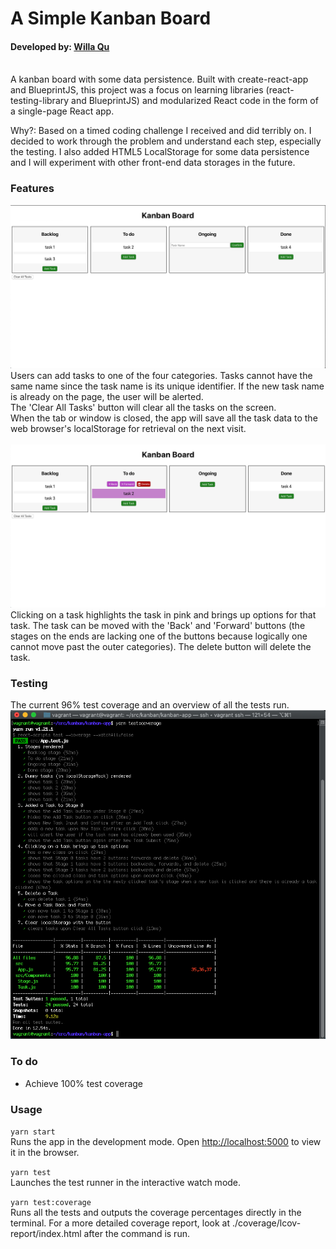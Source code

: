 # A Simple Kanban Board

#### Developed by: [Willa Qu](https://www.linkedin.com/in/michelle-willa-qu/)

<br>
A kanban board with some data persistence. Built with create-react-app and BlueprintJS, this project was a focus on learning libraries (react-testing-library and BlueprintJS) and modularized React code in the form of a single-page React app.

Why?: Based on a timed coding challenge I received and did terribly on. I decided to work through the problem and understand each step, especially the testing. I also added HTML5 LocalStorage for some data persistence and I will experiment with other front-end data storages in the future.

### Features

![App Picture](./readme-pics/Board.png)<br>
Users can add tasks to one of the four categories. Tasks cannot have the same name since the task name is its unique identifier. If the new task name is already on the page, the user will be alerted.
<br>The 'Clear All Tasks' button will clear all the tasks on the screen.
<br>When the tab or window is closed, the app will save all the task data to the web browser's localStorage for retrieval on the next visit.
<br>
<br>
![Picture of a Task Clicked](./readme-pics/Task-Clicked.png)<br>
Clicking on a task highlights the task in pink and brings up options for that task. The task can be moved with the 'Back' and 'Forward' buttons (the stages on the ends are lacking one of the buttons because logically one cannot move past the outer categories). The delete button will delete the task.

### Testing

The current 96% test coverage and an overview of all the tests run.
<br>
![Test Coverage](./readme-pics/Coverage.png)

### To do

- Achieve 100% test coverage

### Usage

`yarn start`
<br>
Runs the app in the development mode.
Open [http://localhost:5000](http://localhost:5000) to view it in the browser.<br>

`yarn test`
<br>
Launches the test runner in the interactive watch mode.<br>

`yarn test:coverage`
<br>
Runs all the tests and outputs the coverage percentages directly in the terminal. For a more detailed coverage report, look at ./coverage/lcov-report/index.html after the command is run.<br>
